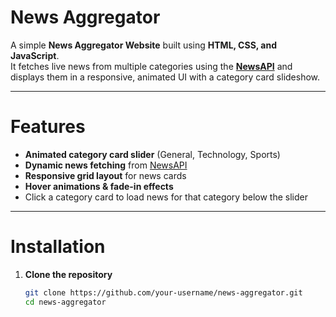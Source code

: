 # News Aggregator

A simple **News Aggregator Website** built using **HTML, CSS, and JavaScript**.  
It fetches live news from multiple categories using the **[NewsAPI](https://newsapi.org/)** and displays them in a responsive, animated UI with a category card slideshow.

---

# Features
- **Animated category card slider** (General, Technology, Sports)
- **Dynamic news fetching** from [NewsAPI](https://newsapi.org/)
- **Responsive grid layout** for news cards
- **Hover animations & fade-in effects**
- Click a category card to load news for that category below the slider

---

#  Installation

1. **Clone the repository**
   ```bash
   git clone https://github.com/your-username/news-aggregator.git
   cd news-aggregator
